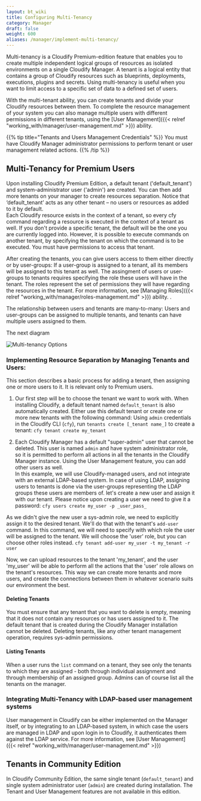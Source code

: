 ```yaml
---
layout: bt_wiki
title: Configuring Multi-Tenancy
category: Manager
draft: false
weight: 600
aliases: /manager/implement-multi-tenancy/
---
```

Multi-tenancy is a Cloudify Premium-edition feature that enables you to create multiple independent logical groups of resources as isolated environments on a single Cloudify Manager. A tenant is a logical entity that contains a group of Cloudify resources such as blueprints, deployments, executions, plugins and secrets. Using multi-tenancy is useful when you want to limit access to a specific set of data to a defined set of users.

With the multi-tenant ability, you can create tenants and divide your Cloudify resources between them. To complete the resource management of your system you can also manage multiple users with different permissions in different tenants, using the [User Management]({{< relref "working_with/manager/user-management.md" >}}) ability. 

{{% tip title="Tenants and Users Management Credentials" %}}
You must have Cloudify Manager administrator permissions to perform tenant or user management related actions.
{{% /tip %}}

## Multi-Tenancy for Premium Users

Upon installing Cloudify Premium Edition, a default tenant ('default_tenant') and system-administrator user ('admin') are created. You can then add more tenants on your manager to create resources separation. Notice that ‘default_tenant’ acts as any other tenant – no users or resources as added to it by default.  
Each Cloudify resource exists in the context of a tenant, so every cfy command regarding a resource is executed in the context of a tenant as well. If you don't provide a specific tenant, the default will be the one you are currently logged into. However, it is possible to execute commands on another tenant, by specifying the tenant on which the command is to be executed. You must have permissions to access that tenant.

After creating the tenants, you can give users access to them either directly or by user-groups: If a user-group is assigned to a tenant, all its members will be assigned to this tenant as well. 
The assingment of users or user-groups to tenants requires specifying the role these users will have in the tenant. The roles represent the set of permissions they will have regarding the resources in the tenant. For more information, see [Managing Roles]({{< relref "working_with/manager/roles-management.md" >}}) ability. . 

The relationship between users and tenants are many-to-many: Users and user-groups can be assigned to multiple tenants, and tenants can have multiple users assigned to them. 

The next diagram 
 
![Multi-tenancy Options]( /images/manager/multi-tenancy-options.png )

### Implementing Resource Separation by Managing Tenants and Users:

This section describes a basic process for adding a tenant, then assigning one or more users to it. It is relevant only to Premium users. 

1. Our first step will be to choose the tenant we want to work with. When installing Cloudify, a default tenant named `default_tenant` is also automatically  created. Either use this default tenant or create one or more new tenants with the following command:
Using `admin` credentials in the Cloudify CLI (`cfy`), run `tenants create [_tenant name_]` to create a tenant:
`cfy tenant create my_tenant`

2. Each Cloudify Manager has a default "super-admin" user that cannot be deleted. This user is named `admin` and have system administrator role, so it is permitted to perform all actions in all the tenants in the Cloudify Manager instance. Using the User Management feature, you can add other users as well.  
In this example, we will use Cloudify-managed users, and not integrate with an external LDAP-based system. In case of using LDAP, assigning users to tenants is done via the user-groups representing the LDAP groups these users are members of. 
let's create a new user and assign it with our tenant. Please notice upon creating a user we need to give it a password:
`cfy users create my_user -p _user_pass_`

As we didn't give the new user a sys-admin role, we need to explicitly assign it to the desired tenant. We'll do that with the tenant's `add-user` command. In this command, we will need to specify with which role the user will be assigned to the tenant. We will choose the 'user' role, but you can choose other roles instead. 
`cfy tenant add-user my_user -t my_tenant -r user`

Now, we can upload resources to the tenant 'my_tenant', and the user 'my_user' will be able to perform all the actions that the 'user' role allows on the tenant's resources. This way we can create more tenants and more users, and create the connections between them in whatever scenario suits our environment the best. 
 
#### Deleting Tenants

You must ensure that any tenant that you want to delete is empty, meaning that it does not contain any resources or has users assigned to it. 
The default tenant that is created during the Cloudify Manager installation cannot be deleted.
Deleting tenants, like any other tenant management operation, requires sys-admin permissions.

#### Listing Tenants

When a user runs the `list` command on a tenant, they see only the tenants to which they are assigned - both through individual assignment and through membership of an assigned group. Admins can of course list all the tenants on the manager. 

### Integrating Multi-Tenancy with LDAP-based user management systems

User management in Cloudify can be either implemented on the Manager itself, or by integrating to an LDAP-based system, in which case the users are managed in LDAP and upon login in to Cloudify, it authenticates them against the LDAP service. For more information, see [User Management]({{< relref "working_with/manager/user-management.md" >}})

## Tenants in Community Edition
In Cloudify Community Edition, the same single tenant (`default_tenant`) and single system administrator user (`admin`) are created during installation. The Tenant and User Management features are not available in this edition. 


